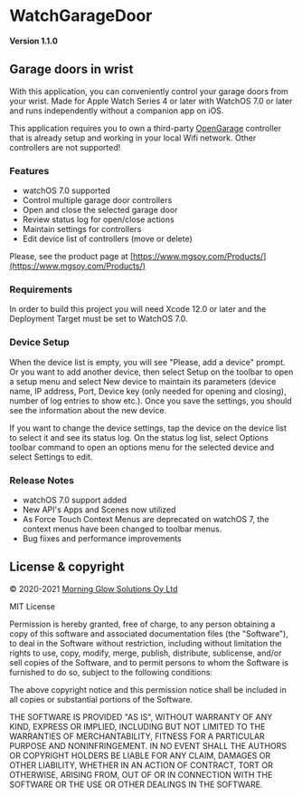 #  WatchGarageDoor

**Version 1.1.0**

## Garage doors in wrist

With this application, you can conveniently control your garage doors from your wrist.
Made for Apple Watch Series 4 or later with WatchOS 7.0 or later and runs independently without a companion app on iOS.

This application requires you to own a third-party [OpenGarage](http://opengarage.io) controller that is already setup and working in your local Wifi network.
Other controllers are not supported!

### Features

- watchOS 7.0 supported
- Control multiple garage door controllers
- Open and close the selected garage door
- Review status log for open/close actions
- Maintain settings for controllers
- Edit device list of controllers (move or delete)

Please, see the product page at [https://www.mgsoy.com/Products/](https://www.mgsoy.com/Products/)

### Requirements

In order to build this project you will need Xcode 12.0 or later and the Deployment Target must be set to WatchOS 7.0.

### Device Setup

When the device list is empty, you will see "Please, add a device" prompt.
Or you want to add another device, then select Setup on the toolbar to open a setup menu and 
select New device to maintain its parameters (device name, IP address, Port, Device key (only needed for opening and closing), 
number of log entries to show etc.). Once you save the settings, you should see the information about the new device.

If you want to change the device settings, tap the device on the device list to select it and see its status log.
On the status log list, select Options toolbar command to open an options menu for the selected device and select Settings to edit.

### Release Notes

- watchOS 7.0 support added
- New API's Apps and Scenes now utilized
- As Force Touch Context Menus are deprecated on watchOS 7,  the context menus have been changed to toolbar menus.
- Bug fiixes and performance improvements

## License & copyright

© 2020-2021 [Morning Glow Solutions Oy Ltd](https://www.mgsoy.com/Products/)

MIT License

Permission is hereby granted, free of charge, to any person obtaining a copy
of this software and associated documentation files (the "Software"), to deal
in the Software without restriction, including without limitation the rights
to use, copy, modify, merge, publish, distribute, sublicense, and/or sell
copies of the Software, and to permit persons to whom the Software is
furnished to do so, subject to the following conditions:

The above copyright notice and this permission notice shall be included in all
copies or substantial portions of the Software.

THE SOFTWARE IS PROVIDED "AS IS", WITHOUT WARRANTY OF ANY KIND, EXPRESS OR
IMPLIED, INCLUDING BUT NOT LIMITED TO THE WARRANTIES OF MERCHANTABILITY,
FITNESS FOR A PARTICULAR PURPOSE AND NONINFRINGEMENT. IN NO EVENT SHALL THE
AUTHORS OR COPYRIGHT HOLDERS BE LIABLE FOR ANY CLAIM, DAMAGES OR OTHER
LIABILITY, WHETHER IN AN ACTION OF CONTRACT, TORT OR OTHERWISE, ARISING FROM,
OUT OF OR IN CONNECTION WITH THE SOFTWARE OR THE USE OR OTHER DEALINGS IN THE
SOFTWARE.
